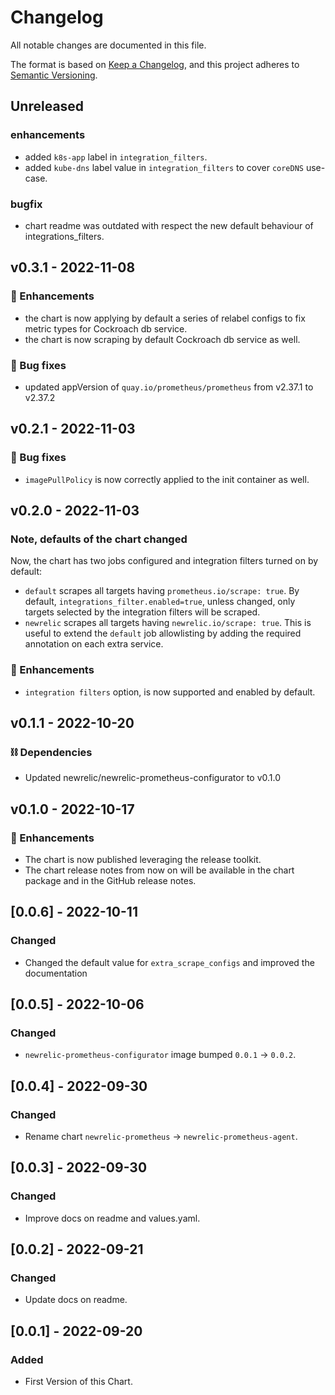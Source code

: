 # Changelog
All notable changes are documented in this file.

The format is based on [Keep a Changelog](https://keepachangelog.com/en/1.0.0/),
and this project adheres to [Semantic Versioning](https://semver.org/spec/v2.0.0.html).

## Unreleased

### enhancements
- added `k8s-app` label in `integration_filters`.
- added `kube-dns` label value in `integration_filters` to cover `coreDNS` use-case.

### bugfix
- chart readme was outdated with respect the new default behaviour of integrations_filters.

## v0.3.1 - 2022-11-08

### 🚀 Enhancements
- the chart is now applying by default a series of relabel configs to fix metric types for Cockroach db service.
- the chart is now scraping by default Cockroach db service as well.

### 🐞 Bug fixes
- updated appVersion of `quay.io/prometheus/prometheus` from v2.37.1 to v2.37.2

## v0.2.1 - 2022-11-03

### 🐞 Bug fixes
- `imagePullPolicy` is now correctly applied to the init container as well.

## v0.2.0 - 2022-11-03

### Note, defaults of the chart changed
Now, the chart has two jobs configured and integration filters turned on by default:
- `default` scrapes all targets having `prometheus.io/scrape: true`. By default, `integrations_filter.enabled=true`, unless changed, only targets selected by the integration filters will be scraped.
- `newrelic` scrapes all targets having `newrelic.io/scrape: true`. This is useful to extend the `default` job allowlisting by adding the required annotation on each extra service.

### 🚀 Enhancements
- `integration filters` option, is now supported and enabled by default.

## v0.1.1 - 2022-10-20

### ⛓️ Dependencies
- Updated newrelic/newrelic-prometheus-configurator to v0.1.0

## v0.1.0 - 2022-10-17

### 🚀 Enhancements
- The chart is now published leveraging the release toolkit.
- The chart release notes from now on will be available in the chart package and in the GitHub release notes.

## [0.0.6] - 2022-10-11
### Changed
- Changed the default value for `extra_scrape_configs` and improved the documentation

## [0.0.5] - 2022-10-06
### Changed
- `newrelic-prometheus-configurator` image bumped `0.0.1` -> `0.0.2`.

## [0.0.4] - 2022-09-30
### Changed
- Rename chart `newrelic-prometheus` -> `newrelic-prometheus-agent`.

## [0.0.3] - 2022-09-30
### Changed
- Improve docs on readme and values.yaml.

## [0.0.2] - 2022-09-21
### Changed
- Update docs on readme.

## [0.0.1] - 2022-09-20
### Added
- First Version of this Chart.

